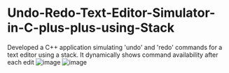 # Undo-Redo-Text-Editor-Simulator-in-C-plus-plus-using-Stack
Developed a C++ application simulating 'undo' and 'redo' commands for a text editor  using a stack. It dynamically shows command availability after each edit
![image](https://github.com/MHarrisTariq/Undo-Redo-Text-Editor-Simulator-in-C-plus-plus-using-Stack/assets/132801815/133e6ad3-5e73-46b3-a897-b5993498d425)
![image](https://github.com/MHarrisTariq/Undo-Redo-Text-Editor-Simulator-in-C-plus-plus-using-Stack/assets/132801815/69b5355e-c39a-4200-a637-1b47bf92d24f)
